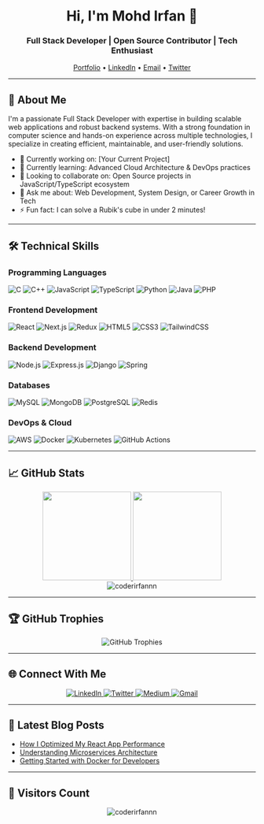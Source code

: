 <h1 align="center">Hi, I'm Mohd Irfan 👋</h1>
<h3 align="center">Full Stack Developer | Open Source Contributor | Tech Enthusiast</h3>

<p align="center">
  <a href="https://coderirfan.me" target="_blank">Portfolio</a> •
  <a href="https://linkedin.com/in/yourprofile" target="_blank">LinkedIn</a> •
  <a href="mailto:mohdirfan70097@gmail.com">Email</a> •
  <a href="https://twitter.com/yourhandle" target="_blank">Twitter</a>
</p>

---

## 🚀 About Me

I'm a passionate Full Stack Developer with expertise in building scalable web applications and robust backend systems. With a strong foundation in computer science and hands-on experience across multiple technologies, I specialize in creating efficient, maintainable, and user-friendly solutions.

- 🔭 Currently working on: [Your Current Project]
- 🌱 Currently learning: Advanced Cloud Architecture & DevOps practices
- 👯 Looking to collaborate on: Open Source projects in JavaScript/TypeScript ecosystem
- 💬 Ask me about: Web Development, System Design, or Career Growth in Tech
- ⚡ Fun fact: I can solve a Rubik's cube in under 2 minutes!

---

## 🛠 Technical Skills

### Programming Languages
![C](https://img.shields.io/badge/c-%2300599C.svg?style=for-the-badge&logo=c&logoColor=white)
![C++](https://img.shields.io/badge/c++-%2300599C.svg?style=for-the-badge&logo=c%2B%2B&logoColor=white)
![JavaScript](https://img.shields.io/badge/javascript-%23323330.svg?style=for-the-badge&logo=javascript&logoColor=%23F7DF1E)
![TypeScript](https://img.shields.io/badge/typescript-%23007ACC.svg?style=for-the-badge&logo=typescript&logoColor=white)
![Python](https://img.shields.io/badge/python-3670A0?style=for-the-badge&logo=python&logoColor=ffdd54)
![Java](https://img.shields.io/badge/java-%23ED8B00.svg?style=for-the-badge&logo=openjdk&logoColor=white)
![PHP](https://img.shields.io/badge/php-%23777BB4.svg?style=for-the-badge&logo=php&logoColor=white)

### Frontend Development
![React](https://img.shields.io/badge/react-%2320232a.svg?style=for-the-badge&logo=react&logoColor=%2361DAFB)
![Next.js](https://img.shields.io/badge/Next-black?style=for-the-badge&logo=next.js&logoColor=white)
![Redux](https://img.shields.io/badge/redux-%23593d88.svg?style=for-the-badge&logo=redux&logoColor=white)
![HTML5](https://img.shields.io/badge/html5-%23E34F26.svg?style=for-the-badge&logo=html5&logoColor=white)
![CSS3](https://img.shields.io/badge/css3-%231572B6.svg?style=for-the-badge&logo=css3&logoColor=white)
![TailwindCSS](https://img.shields.io/badge/tailwindcss-%2338B2AC.svg?style=for-the-badge&logo=tailwind-css&logoColor=white)

### Backend Development
![Node.js](https://img.shields.io/badge/node.js-6DA55F?style=for-the-badge&logo=node.js&logoColor=white)
![Express.js](https://img.shields.io/badge/express.js-%23404d59.svg?style=for-the-badge&logo=express&logoColor=%2361DAFB)
![Django](https://img.shields.io/badge/django-%23092E20.svg?style=for-the-badge&logo=django&logoColor=white)
![Spring](https://img.shields.io/badge/spring-%236DB33F.svg?style=for-the-badge&logo=spring&logoColor=white)

### Databases
![MySQL](https://img.shields.io/badge/mysql-%2300f.svg?style=for-the-badge&logo=mysql&logoColor=white)
![MongoDB](https://img.shields.io/badge/MongoDB-%234ea94b.svg?style=for-the-badge&logo=mongodb&logoColor=white)
![PostgreSQL](https://img.shields.io/badge/postgresql-%23316192.svg?style=for-the-badge&logo=postgresql&logoColor=white)
![Redis](https://img.shields.io/badge/redis-%23DD0031.svg?style=for-the-badge&logo=redis&logoColor=white)

### DevOps & Cloud
![AWS](https://img.shields.io/badge/AWS-%23FF9900.svg?style=for-the-badge&logo=amazon-aws&logoColor=white)
![Docker](https://img.shields.io/badge/docker-%230db7ed.svg?style=for-the-badge&logo=docker&logoColor=white)
![Kubernetes](https://img.shields.io/badge/kubernetes-%23326ce5.svg?style=for-the-badge&logo=kubernetes&logoColor=white)
![GitHub Actions](https://img.shields.io/badge/github%20actions-%232671E5.svg?style=for-the-badge&logo=githubactions&logoColor=white)

---

## 📈 GitHub Stats

<div align="center">
  <a href="https://github.com/coderirfannn">
    <img height="180em" src="https://github-readme-stats.vercel.app/api?username=coderirfannn&show_icons=true&theme=dark&include_all_commits=true&count_private=true"/>
    <img height="180em" src="https://github-readme-stats.vercel.app/api/top-langs/?username=coderirfannn&layout=compact&langs_count=8&theme=dark"/>
  </a>
</div>

<div align="center">
  <img src="https://github-readme-streak-stats.herokuapp.com/?user=coderirfannn&theme=dark" alt="coderirfannn" />
</div>

---

## 🏆 GitHub Trophies

<div align="center">
  <img src="https://github-profile-trophy.vercel.app/?username=coderirfannn&row=2&column=4&no-bg=true&no-frame=true&theme=onedark" alt="GitHub Trophies" />
</div>

---

## 🌐 Connect With Me

<p align="center">
  <a href="https://linkedin.com/in/yourprofile" target="_blank">
    <img src="https://img.shields.io/badge/linkedin-%230077B5.svg?style=for-the-badge&logo=linkedin&logoColor=white" alt="LinkedIn"/>
  </a>
  <a href="https://twitter.com/yourhandle" target="_blank">
    <img src="https://img.shields.io/badge/Twitter-%231DA1F2.svg?style=for-the-badge&logo=Twitter&logoColor=white" alt="Twitter"/>
  </a>
  <a href="https://medium.com/@yourusername" target="_blank">
    <img src="https://img.shields.io/badge/Medium-12100E?style=for-the-badge&logo=medium&logoColor=white" alt="Medium"/>
  </a>
  <a href="mailto:mohdirfan70097@gmail.com">
    <img src="https://img.shields.io/badge/Gmail-D14836?style=for-the-badge&logo=gmail&logoColor=white" alt="Gmail"/>
  </a>
</p>

---

## 📝 Latest Blog Posts

<!-- BLOG-POST-LIST:START -->
- [How I Optimized My React App Performance](https://example.com)
- [Understanding Microservices Architecture](https://example.com)
- [Getting Started with Docker for Developers](https://example.com)
<!-- BLOG-POST-LIST:END -->

---

## 👀 Visitors Count

<div align="center">
  <img src="https://komarev.com/ghpvc/?username=coderirfannn&label=Profile%20views&color=0e75b6&style=flat" alt="coderirfannn" />
</div>
